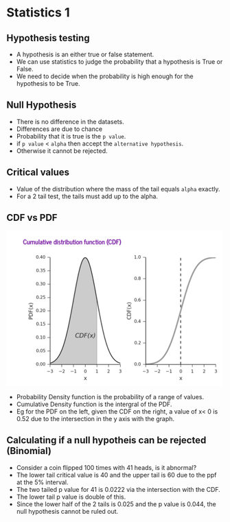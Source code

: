 # Statistics 1

## Hypothesis testing
* A hypothesis is an either true or false statement.
* We can use statistics to judge the probability that a hypothesis is True or False.
* We need to decide when the probability is high enough for the hypothesis to be True.

## Null Hypothesis
* There is no difference in the datasets. 
* Differences are due to chance 
* Probability that it is true is the `p value`.
* if `p value` < `alpha` then accept the `alternative hypothesis`.
* Otherwise it cannot be rejected.

## Critical values
* Value of the distribution where the mass of the tail equals `alpha` exactly.
* For a 2 tail test, the tails must add up to the alpha.

## CDF vs PDF
![CDF vs PDF](./img/cdf.png)

* Probability Density function is the probability of a range of values.
* Cumulative Density function is the intergral of the PDF.
* Eg for the PDF on the left, given the CDF on the right, a value of x< 0 is 0.52 due to the intersection in the y axis with the graph.


## Calculating if a null hypotheis can be rejected (Binomial)
* Consider a coin flipped 100 times with 41 heads, is it abnormal? 
* The lower tail critical value is 40 and the upper tail is 60 due to the ppf at the 5% interval.
* The two tailed p value for 41 is 0.0222 via the intersection with the CDF.
* The lower tail p value is double of this.
* Since the lower half of the 2 tails is 0.025 and the p value is 0.044, the null hypothesis cannot be ruled out.